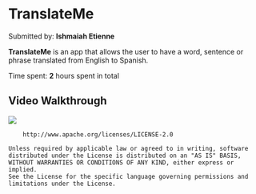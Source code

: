 # **TranslateMe**

Submitted by: **Ishmaiah Etienne**

**TranslateMe** is an app that allows the user to have a word, sentence or phrase translated from English to Spanish.

Time spent: **2** hours spent in total

## Video Walkthrough

<div>
    <a href="https://www.loom.com/share/793d3e1cb0ff4f29a4b5ec74daf9e892">
    </a>
    <a href="https://www.loom.com/share/793d3e1cb0ff4f29a4b5ec74daf9e892">
      <img style="max-width:300px;" src="https://cdn.loom.com/sessions/thumbnails/793d3e1cb0ff4f29a4b5ec74daf9e892-f35bf2055f2185d3-full-play.gif">
    </a>
  </div>


        http://www.apache.org/licenses/LICENSE-2.0

    Unless required by applicable law or agreed to in writing, software
    distributed under the License is distributed on an "AS IS" BASIS,
    WITHOUT WARRANTIES OR CONDITIONS OF ANY KIND, either express or implied.
    See the License for the specific language governing permissions and
    limitations under the License.
